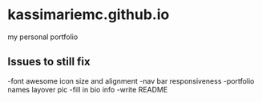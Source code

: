 # kassimariemc.github.io

my personal portfolio

## Issues to still fix
-font awesome icon size and alignment
-nav bar responsiveness
-portfolio names layover pic
-fill in bio info
-write README